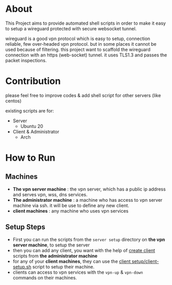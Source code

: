 # About
This Project aims to provide automated shell scripts in order to make it easy to setup a wireguard protected with secure websocket tunnel.

wireguard is a good vpn protocol which is easy to setup, connection reliable, few over-headed vpn protocol.
but in some places it cannot be used because of filtering.
this project want to scaffold the wireguard connection with an https (web-socket) tunnel.
it uses TLS1.3 and passes the packet inspections.

# Contribution
please feel free to improve codes & add shell script for other servers (like centos)

existing scripts are for:
* Server
    * Ubuntu 20
* Client & Administrator
    * Arch 

# How to Run

## Machines

* **The vpn server machine** : the vpn server, which has a public ip address and serves vpn, wss, dns services.
* **The administrator machine** : a machine who has access to vpn server machine via ssh. it will be use to define any new client.
* **client machines** : any machine who uses vpn services

## Setup Steps

* First you can run the scripts from the `server setup` directory on **the vpn server machine**, to setup the server
* then you can add any client, you want with the help of [create client](https://github.com/abilogos/wireguard-wss-full-setup/blob/main/create%20client/create-client-node.sh) scripts from **the administrator machine**
* for any of your **client machines**, they can use the [client setup/client-setup.sh](https://github.com/abilogos/wireguard-wss-full-setup/blob/main/client%20setup/client-setup.sh) script to setup their machine.
* clients can access to vpn services with the `vpn-up` & `vpn-down` commands on their machines.
